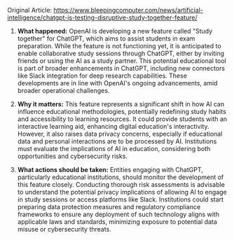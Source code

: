 Original Article: https://www.bleepingcomputer.com/news/artificial-intelligence/chatgpt-is-testing-disruptive-study-together-feature/

1) **What happened:** OpenAI is developing a new feature called "Study together" for ChatGPT, which aims to assist students in exam preparation. While the feature is not functioning yet, it is anticipated to enable collaborative study sessions through ChatGPT, either by inviting friends or using the AI as a study partner. This potential educational tool is part of broader enhancements in ChatGPT, including new connectors like Slack integration for deep research capabilities. These developments are in line with OpenAI's ongoing advancements, amid broader operational challenges.

2) **Why it matters:** This feature represents a significant shift in how AI can influence educational methodologies, potentially redefining study habits and accessibility to learning resources. It could provide students with an interactive learning aid, enhancing digital education's interactivity. However, it also raises data privacy concerns, especially if educational data and personal interactions are to be processed by AI. Institutions must evaluate the implications of AI in education, considering both opportunities and cybersecurity risks.

3) **What actions should be taken:** Entities engaging with ChatGPT, particularly educational institutions, should monitor the development of this feature closely. Conducting thorough risk assessments is advisable to understand the potential privacy implications of allowing AI to engage in study sessions or access platforms like Slack. Institutions could start preparing data protection measures and regulatory compliance frameworks to ensure any deployment of such technology aligns with applicable laws and standards, minimizing exposure to potential data misuse or cybersecurity threats.